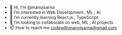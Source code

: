 - 👋 Hi, I’m @manojsarna
- 👀 I’m interested in Web Development , ML , AI 
- 🌱 I’m currently learning React.js , TypeScript
- 💞️ I’m looking to collaborate on web, ML , AI projects 
- 📫 How to reach me codewithmanojsarna@gmail.com

<!---
manojsarna/manojsarna is a ✨ special ✨ repository because its `README.md` (this file) appears on your GitHub profile.
You can click the Preview link to take a look at your changes.
--->
